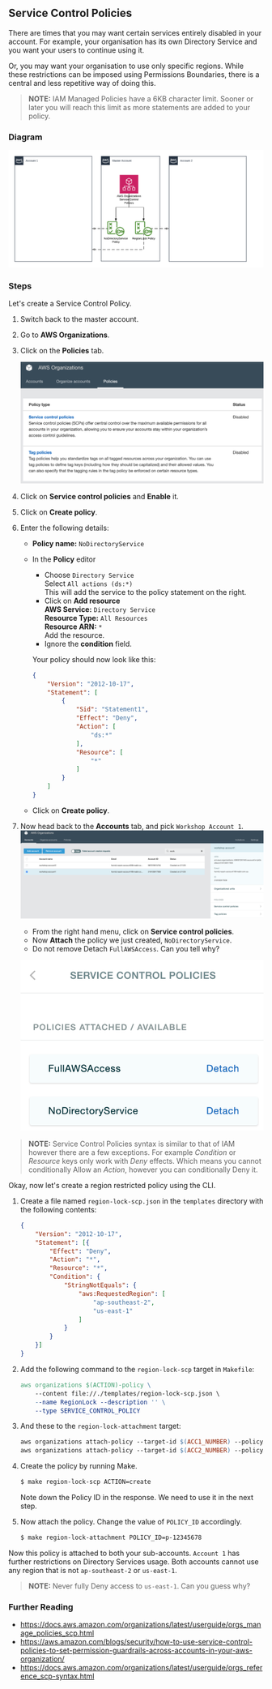 ## Service Control Policies

There are times that you may want certain services entirely disabled in your
account. For example, your organisation has its own Directory Service and you
want your users to continue using it.

Or, you may want your organisation to use only specific regions. While these
restrictions can be imposed using Permissions Boundaries, there is a central
and less repetitive way of doing this.

>   **NOTE:** IAM Managed Policies have a 6KB character limit. Sooner or later
>   you will reach this limit as more statements are added to your policy.

### Diagram

![Diagram](../diagrams/step-4.png)

### Steps

Let's create a Service Control Policy.

1.  Switch back to the master account.

1.  Go to **AWS Organizations**.

1.  Click on the **Policies** tab.

    ![SCP Organizations Policies](../images/scp-policies.png)

1.  Click on **Service control policies** and **Enable** it.

1.  Click on **Create policy**.

1.  Enter the following details:
    *   **Policy name:** `NoDirectoryService`  
    *   In the **Policy** editor
        *   Choose `Directory Service`  
            Select `All actions (ds:*)`  
            This will add the service to the policy statement on the right.
        *   Click on **Add resource**  
            **AWS Service:** `Directory Service`  
            **Resource Type:** `All Resources`  
            **Resource ARN:** `*`  
            Add the resource.
        *   Ignore the **condition** field.

        Your policy should now look like this:
        ```json
        {
        	"Version": "2012-10-17",
        	"Statement": [
        		{
        			"Sid": "Statement1",
        			"Effect": "Deny",
        			"Action": [
        				"ds:*"
        			],
        			"Resource": [
        				"*"
        			]
        		}
        	]
        }
        ```

    *   Click on **Create policy**.

1.  Now head back to the **Accounts** tab, and pick `Workshop Account 1`.
    ![SCP Organizations Accounts](../images/scp-accounts.png)

    *   From the right hand menu, click on **Service control policies**.
    *   Now **Attach** the policy we just created, `NoDirectoryService`.
    *   Do not remove Detach `FullAWSAccess`. Can you tell why?

    ![SCP Organizations Attachments](../images/scp-attachments.png)

>   **NOTE:** Service Control Policies syntax is similar to that of IAM however
>   there are a few exceptions. For example *Condition* or *Resource* keys only
>   work with *Deny* effects. Which means you cannot conditionally Allow an
>   *Action*, however you can conditionally Deny it.

Okay, now let's create a region restricted policy using the CLI.

1.  Create a file named `region-lock-scp.json` in the `templates` directory with
    the following contents:
    ```json
    {
    	"Version": "2012-10-17",
    	"Statement": [{
    		"Effect": "Deny",
    		"Action": "*",
    		"Resource": "*",
    		"Condition": {
    			"StringNotEquals": {
    				"aws:RequestedRegion": [
    					"ap-southeast-2",
    					"us-east-1"
    				]
    			}
    		}
    	}]
    }
    ```

1.  Add the following command to the `region-lock-scp` target in `Makefile`:
    ```Makefile
    aws organizations $(ACTION)-policy \
    	--content file://./templates/region-lock-scp.json \
    	--name RegionLock --description '' \
    	--type SERVICE_CONTROL_POLICY
    ```

1.  And these to the `region-lock-attachment` target:
    ```Makefile
    aws organizations attach-policy --target-id $(ACC1_NUMBER) --policy-id $(POLICY_ID)
    aws organizations attach-policy --target-id $(ACC2_NUMBER) --policy-id $(POLICY_ID)
    ```

1.  Create the policy by running Make.
    ```Bash
    $ make region-lock-scp ACTION=create
    ```
    Note down the Policy ID in the response. We need to use it in the next step.

1.  Now attach the policy. Change the value of `POLICY_ID` accordingly.
    ```Bash
    $ make region-lock-attachment POLICY_ID=p-12345678
    ```

Now this policy is attached to both your sub-accounts. `Account 1` has further
restrictions on Directory Services usage. Both accounts cannot use any region
that is not `ap-southeast-2` or `us-east-1`.

>   **NOTE:** Never fully Deny access to `us-east-1`. Can you guess why?

### Further Reading

*   https://docs.aws.amazon.com/organizations/latest/userguide/orgs_manage_policies_scp.html
*   https://aws.amazon.com/blogs/security/how-to-use-service-control-policies-to-set-permission-guardrails-across-accounts-in-your-aws-organization/
*   https://docs.aws.amazon.com/organizations/latest/userguide/orgs_reference_scp-syntax.html
